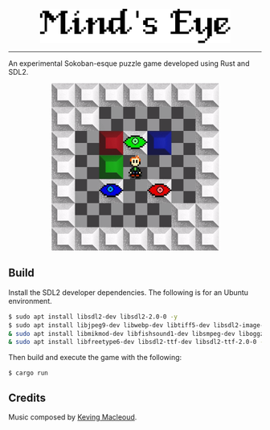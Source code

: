 
<p align="center">
  <img src="preview/title.png">
</p>

------

An experimental Sokoban-esque puzzle game developed using Rust and SDL2.

<p align="center">
  <img src="preview/preview.gif" height="333" width="333">
</p>

## Build

Install the SDL2 developer dependencies. The following is for an Ubuntu environment.

```bash
$ sudo apt install libsdl2-dev libsdl2-2.0-0 -y
$ sudo apt install libjpeg9-dev libwebp-dev libtiff5-dev libsdl2-image-dev libsdl2-image-2.0-0 -y
& sudo apt install libmikmod-dev libfishsound1-dev libsmpeg-dev liboggz2-dev libflac-dev libfluidsynth-dev libsdl2-mixer-dev libsdl2-mixer-2.0-0 -y
& sudo apt install libfreetype6-dev libsdl2-ttf-dev libsdl2-ttf-2.0-0 -y
```

Then build and execute the game with the following:

```
$ cargo run 
```

## Credits

Music composed by [Keving Macleoud](https://incompetech.com/music/royalty-free/index.html?isrc=USUAN1100181).
